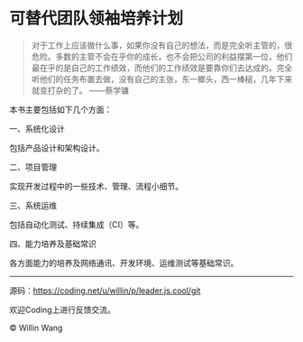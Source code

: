 # 可替代团队领袖培养计划

> 对于工作上应该做什么事，如果你没有自己的想法，而是完全听主管的，很危险。多数的主管不会在乎你的成长，也不会把公司的利益摆第一位，他们最在乎的是自己的工作绩效，而他们的工作绩效是要靠你们去达成的。完全听他们的任务布置去做，没有自己的主张，东一榔头，西一棒槌，几年下来就变打杂的了。
> ——蔡学镛

本书主要包括如下几个方面：

一、系统化设计

包括产品设计和架构设计。

二、项目管理

实现开发过程中的一些技术、管理、流程小细节。

三、系统运维

包括自动化测试、持续集成（CI）等。

四、能力培养及基础常识

各方面能力的培养及网络通讯、开发环境、运维测试等基础常识。

---

源码：<https://coding.net/u/willin/p/leader.js.cool/git>

欢迎Coding上进行反馈交流。

&copy; Willin Wang



